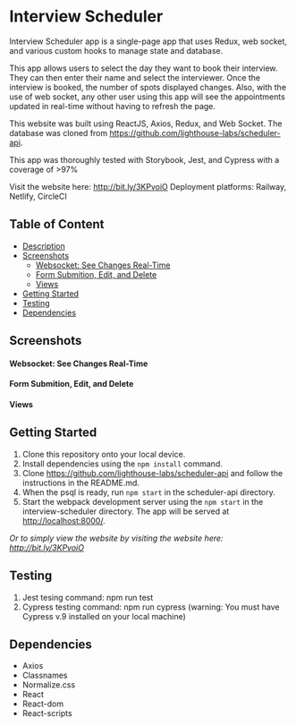 # Interview Scheduler

Interview Scheduler app is a single-page app that uses Redux, web socket, and various custom hooks to manage state and database.

This app allows users to select the day they want to book their interview.
They can then enter their name and select the interviewer.
Once the interview is booked, the number of spots displayed changes.
Also, with the use of web socket, any other user using this app will see the appointments updated in real-time without having to refresh the page.

This website was built using ReactJS, Axios, Redux, and Web Socket.
The database was cloned from https://github.com/lighthouse-labs/scheduler-api.

This app was thoroughly tested with Storybook, Jest, and Cypress with a coverage of >97%

Visit the website here: http://bit.ly/3KPvoiO
Deployment platforms: Railway, Netlify, CircleCI

## Table of Content

- [Description](https://github.com/esther-sh-choi/interview-scheduler#interview-scheduler)
- [Screenshots](https://github.com/esther-sh-choi/interview-scheduler#screenshots)
  - [Websocket: See Changes Real-Time](https://github.com/esther-sh-choi/interview-scheduler#desktop)
  - [Form Submition, Edit, and Delete](https://github.com/esther-sh-choi/interview-scheduler#desktop-to-tablet)
  - [Views](https://github.com/esther-sh-choi/interview-scheduler#views)
- [Getting Started](https://github.com/esther-sh-choi/interview-scheduler#getting-started)
- [Testing](https://github.com/esther-sh-choi/interview-scheduler#testing)
- [Dependencies](https://github.com/esther-sh-choi/interview-scheduler#dependencies)

## Screenshots

#### Websocket: See Changes Real-Time

#### Form Submition, Edit, and Delete

#### Views

## Getting Started

1. Clone this repository onto your local device.
2. Install dependencies using the `npm install` command.
3. Clone https://github.com/lighthouse-labs/scheduler-api and follow the instructions in the README.md.
4. When the psql is ready, run `npm start` in the scheduler-api directory.
5. Start the webpack development server using the `npm start` in the interview-scheduler directory. The app will be served at <http://localhost:8000/>.

_Or to simply view the website by visiting the website here: http://bit.ly/3KPvoiO_

## Testing

1. Jest tesing command: npm run test
2. Cypress testing command: npm run cypress (warning: You must have Cypress v.9 installed on your local machine)

## Dependencies

- Axios
- Classnames
- Normalize.css
- React
- React-dom
- React-scripts
